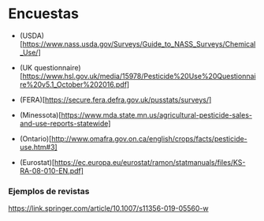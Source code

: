 # Encuestas

* (USDA)[https://www.nass.usda.gov/Surveys/Guide_to_NASS_Surveys/Chemical_Use/]

* (UK questionnaire)[https://www.hsl.gov.uk/media/15978/Pesticide%20Use%20Questionnaire%20v5.1_October%202016.pdf]

* (FERA)[https://secure.fera.defra.gov.uk/pusstats/surveys/]

* (Minessota)[https://www.mda.state.mn.us/agricultural-pesticide-sales-and-use-reports-statewide]

* (Ontario)[http://www.omafra.gov.on.ca/english/crops/facts/pesticide-use.htm#3]

* (Eurostat)[https://ec.europa.eu/eurostat/ramon/statmanuals/files/KS-RA-08-010-EN.pdf]



### Ejemplos de revistas

https://link.springer.com/article/10.1007/s11356-019-05560-w
